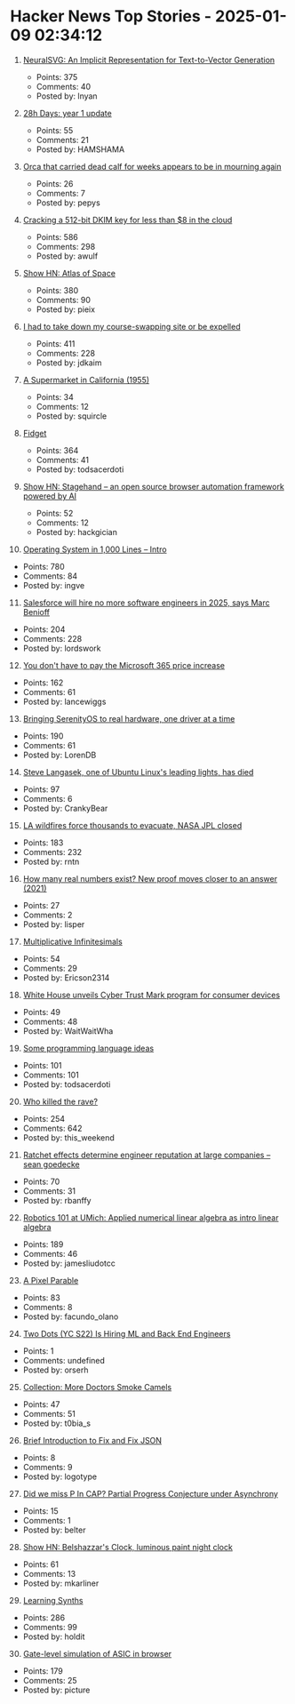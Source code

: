 # Hacker News Top Stories - 2025-01-09 02:34:12

1. [NeuralSVG: An Implicit Representation for Text-to-Vector Generation](https://sagipolaczek.github.io/NeuralSVG/)
   - Points: 375
   - Comments: 40
   - Posted by: lnyan

2. [28h Days: year 1 update](https://sidhion.com/blog/28h_days_update_1/)
   - Points: 55
   - Comments: 21
   - Posted by: HAMSHAMA

3. [Orca that carried dead calf for weeks appears to be in mourning again](https://www.nytimes.com/2025/01/02/us/mother-orca-tahlequah-calf-dead.html)
   - Points: 26
   - Comments: 7
   - Posted by: pepys

4. [Cracking a 512-bit DKIM key for less than $8 in the cloud](https://dmarcchecker.app/articles/crack-512-bit-dkim-rsa-key)
   - Points: 586
   - Comments: 298
   - Posted by: awulf

5. [Show HN: Atlas of Space](https://atlasof.space/)
   - Points: 380
   - Comments: 90
   - Posted by: pieix

6. [I had to take down my course-swapping site or be expelled](https://www.linkedin.com/posts/jdkaim_github-jdkaimhuskyswap-huskyswap-project-activity-7282609173316415488-1jdb)
   - Points: 411
   - Comments: 228
   - Posted by: jdkaim

7. [A Supermarket in California (1955)](https://www.poetryfoundation.org/poems/47660/a-supermarket-in-california)
   - Points: 34
   - Comments: 12
   - Posted by: squircle

8. [Fidget](https://www.mattkeeter.com/projects/fidget/)
   - Points: 364
   - Comments: 41
   - Posted by: todsacerdoti

9. [Show HN: Stagehand – an open source browser automation framework powered by AI](https://github.com/browserbase/stagehand)
   - Points: 52
   - Comments: 12
   - Posted by: hackgician

10. [Operating System in 1,000 Lines – Intro](https://operating-system-in-1000-lines.vercel.app/en)
   - Points: 780
   - Comments: 84
   - Posted by: ingve

11. [Salesforce will hire no more software engineers in 2025, says Marc Benioff](https://www.salesforceben.com/salesforce-will-hire-no-more-software-engineers-in-2025-says-marc-benioff/)
   - Points: 204
   - Comments: 228
   - Posted by: lordswork

12. [You don't have to pay the Microsoft 365 price increase](https://www.consumer.org.nz/articles/you-don-t-have-to-pay-the-microsoft-365-price-increase)
   - Points: 162
   - Comments: 61
   - Posted by: lancewiggs

13. [Bringing SerenityOS to real hardware, one driver at a time](https://sdomi.pl/weblog/23-serenityos-realhw/)
   - Points: 190
   - Comments: 61
   - Posted by: LorenDB

14. [Steve Langasek, one of Ubuntu Linux's leading lights, has died](https://thenewstack.io/steve-langasek-one-of-ubuntu-linuxs-leading-lights-has-died/)
   - Points: 97
   - Comments: 6
   - Posted by: CrankyBear

15. [LA wildfires force thousands to evacuate, NASA JPL closed](https://www.theregister.com/2025/01/08/los_angeles_fires_jpl/)
   - Points: 183
   - Comments: 232
   - Posted by: rntn

16. [How many real numbers exist? New proof moves closer to an answer (2021)](https://www.quantamagazine.org/how-many-numbers-exist-infinity-proof-moves-math-closer-to-an-answer-20210715/)
   - Points: 27
   - Comments: 2
   - Posted by: lisper

17. [Multiplicative Infinitesimals](https://github.com/Ericson2314/baccumulation/blob/main/math/multiplicative-infinitesimals.md)
   - Points: 54
   - Comments: 29
   - Posted by: Ericson2314

18. [White House unveils Cyber Trust Mark program for consumer devices](https://www.nextgov.com/cybersecurity/2025/01/white-house-unveils-cyber-trust-mark-program-consumer-devices/401991/)
   - Points: 49
   - Comments: 48
   - Posted by: WaitWaitWha

19. [Some programming language ideas](https://jerf.org/iri/post/2025/programming_language_ideas/)
   - Points: 101
   - Comments: 101
   - Posted by: todsacerdoti

20. [Who killed the rave?](https://www.ft.com/content/2138e940-0c81-44b0-87a7-325f278413e1)
   - Points: 254
   - Comments: 642
   - Posted by: this_weekend

21. [Ratchet effects determine engineer reputation at large companies – sean goedecke](https://www.seangoedecke.com/ratchet-effects/)
   - Points: 70
   - Comments: 31
   - Posted by: rbanffy

22. [Robotics 101 at UMich: Applied numerical linear algebra as intro linear algebra](https://robotics.umich.edu/academics/courses/course-offerings/rob101-fall-2020/)
   - Points: 189
   - Comments: 46
   - Posted by: jamesliudotcc

23. [A Pixel Parable](https://olano.dev/blog/a-pixel-parable/)
   - Points: 83
   - Comments: 8
   - Posted by: facundo_olano

24. [Two Dots (YC S22) Is Hiring ML and Back End Engineers](https://www.ycombinator.com/companies/two-dots/jobs/97PTcHT-machine-learning-engineer)
   - Points: 1
   - Comments: undefined
   - Posted by: orserh

25. [Collection: More Doctors Smoke Camels](https://tobacco.stanford.edu/cigarettes/doctors-smoking/more-doctors-smoke-camels/)
   - Points: 47
   - Comments: 51
   - Posted by: t0bia_s

26. [Brief Introduction to Fix and Fix JSON](https://fixparser.dev/what-is-fix)
   - Points: 8
   - Comments: 9
   - Posted by: logotype

27. [Did we miss P In CAP? Partial Progress Conjecture under Asynchrony](https://arxiv.org/abs/2501.00021)
   - Points: 15
   - Comments: 1
   - Posted by: belter

28. [Show HN: Belshazzar's Clock, luminous paint night clock](https://blog.karliner.net/projects/belshazzars-clock/)
   - Points: 61
   - Comments: 13
   - Posted by: mkarliner

29. [Learning Synths](https://learningsynths.ableton.com)
   - Points: 286
   - Comments: 99
   - Posted by: holdit

30. [Gate-level simulation of ASIC in browser](https://znah.net/tt09/)
   - Points: 179
   - Comments: 25
   - Posted by: picture

